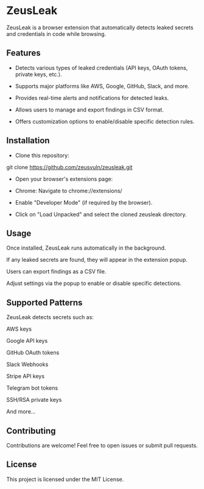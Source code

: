 # ZeusLeak

ZeusLeak is a browser extension that automatically detects leaked secrets and credentials in code while browsing.

## Features

- Detects various types of leaked credentials (API keys, OAuth tokens, private keys, etc.).

- Supports major platforms like AWS, Google, GitHub, Slack, and more.

- Provides real-time alerts and notifications for detected leaks.

- Allows users to manage and export findings in CSV format.

- Offers customization options to enable/disable specific detection rules.

## Installation

- Clone this repository:

git clone https://github.com/zeusvuln/zeusleak.git

- Open your browser's extensions page:

- Chrome: Navigate to chrome://extensions/

- Enable "Developer Mode" (if required by the browser).

- Click on "Load Unpacked" and select the cloned zeusleak directory.

## Usage

Once installed, ZeusLeak runs automatically in the background.

If any leaked secrets are found, they will appear in the extension popup.

Users can export findings as a CSV file.

Adjust settings via the popup to enable or disable specific detections.

## Supported Patterns

ZeusLeak detects secrets such as:

AWS keys

Google API keys

GitHub OAuth tokens

Slack Webhooks

Stripe API keys

Telegram bot tokens

SSH/RSA private keys

And more...

## Contributing

Contributions are welcome! Feel free to open issues or submit pull requests.

## License

This project is licensed under the MIT License.

